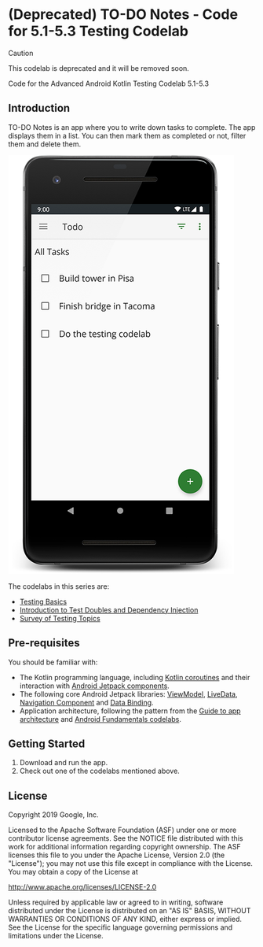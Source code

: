 # (Deprecated) TO-DO Notes - Code for 5.1-5.3 Testing Codelab

> [!CAUTION]
> This codelab is deprecated and it will be removed soon.

Code for the Advanced Android Kotlin Testing Codelab 5.1-5.3

## Introduction

TO-DO Notes is an app where you to write down tasks to complete. The app displays them in a list.
You can then mark them as completed or not, filter them and delete them.

![App main screen, screenshot](screenshot.png)

The codelabs in this series are:

- [Testing Basics](https://codelabs.developers.google.com/codelabs/advanced-android-kotlin-training-testing-basics)
- [Introduction to Test Doubles and Dependency Injection](https://codelabs.developers.google.com/codelabs/advanced-android-kotlin-training-testing-test-doubles)
- [Survey of Testing Topics](https://codelabs.developers.google.com/codelabs/advanced-android-kotlin-training-testing-survey)

## Pre-requisites

You should be familiar with:

- The Kotlin programming language, including [Kotlin coroutines](https://developer.android.com/kotlin/coroutines) and their interaction with [Android Jetpack components](https://developer.android.com/topic/libraries/architecture/coroutines).
- The following core Android Jetpack libraries: [ViewModel](https://developer.android.com/topic/libraries/architecture/viewmodel),
  [LiveData](https://developer.android.com/topic/libraries/architecture/livedata),
  [Navigation Component](https://developer.android.com/guide/navigation) and
  [Data Binding](https://developer.android.com/topic/libraries/data-binding).
- Application architecture, following the pattern from the [Guide to app architecture](https://developer.android.com/jetpack/docs/guide) and [Android Fundamentals codelabs](https://developer.android.com/courses/kotlin-android-fundamentals/toc).

## Getting Started

1. Download and run the app.
2. Check out one of the codelabs mentioned above.

## License

Copyright 2019 Google, Inc.

Licensed to the Apache Software Foundation (ASF) under one or more contributor
license agreements. See the NOTICE file distributed with this work for
additional information regarding copyright ownership. The ASF licenses this
file to you under the Apache License, Version 2.0 (the "License"); you may not
use this file except in compliance with the License. You may obtain a copy of
the License at

http://www.apache.org/licenses/LICENSE-2.0

Unless required by applicable law or agreed to in writing, software
distributed under the License is distributed on an "AS IS" BASIS, WITHOUT
WARRANTIES OR CONDITIONS OF ANY KIND, either express or implied. See the
License for the specific language governing permissions and limitations under
the License.
